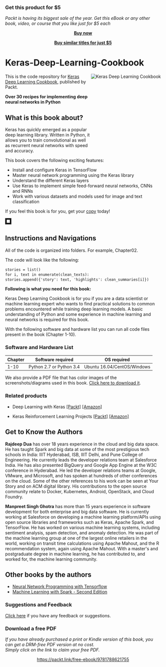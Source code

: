 
### Get this product for $5

<i>Packt is having its biggest sale of the year. Get this eBook or any other book, video, or course that you like just for $5 each</i>


<b><p align='center'>[Buy now](https://packt.link/9781788621755)</p></b>


<b><p align='center'>[Buy similar titles for just $5](https://subscription.packtpub.com/search)</p></b>


# Keras-Deep-Learning-Cookbook

<a href="https://www.packtpub.com/big-data-and-business-intelligence/keras-deep-learning-cookbook?utm_source=github&utm_medium=repository&utm_campaign=9781788621755"><img src="https://dz13w8afd47il.cloudfront.net/sites/default/files/imagecache/ppv4_main_book_cover/B09332.png" alt="Keras Deep Learning Cookbook" height="256px" align="right"></a>

This is the code repository for [Keras Deep Learning Cookbook](https://www.packtpub.com/big-data-and-business-intelligence/keras-deep-learning-cookbook?utm_source=github&utm_medium=repository&utm_campaign=9781788621755), published by Packt.

**Over 30 recipes for implementing deep neural networks in Python**

## What is this book about?

Keras has quickly emerged as a popular deep learning library. Written in Python, it allows you to train convolutional as well as recurrent neural networks with speed and accuracy.

This book covers the following exciting features:
* Install and configure Keras in TensorFlow
* Master neural network programming using the Keras library 
* Understand the different Keras layers 
* Use Keras to implement simple feed-forward neural networks, CNNs and RNNs
* Work with various datasets and models used for image and text classification

If you feel this book is for you, get your [copy](https://www.amazon.com/dp/1788621751) today!

<a href="https://www.packtpub.com/?utm_source=github&utm_medium=banner&utm_campaign=GitHubBanner"><img src="https://raw.githubusercontent.com/PacktPublishing/GitHub/master/GitHub.png" 
alt="https://www.packtpub.com/" border="5" /></a>


## Instructions and Navigations
All of the code is organized into folders. For example, Chapter02.

The code will look like the following:
```
stories = list()
for i, text in enumerate(clean_texts):
stories.append({'story': text, 'highlights': clean_summaries[i]})

```

**Following is what you need for this book:**

Keras Deep Learning Cookbook is for you if you are a data scientist or machine learning expert who wants to find practical solutions to common problems encountered while training deep learning models. A basic understanding of Python and some experience in machine learning and neural networks is required for this book. 

With the following software and hardware list you can run all code files present in the book (Chapter 1-10).

### Software and Hardware List

| Chapter  | Software required                   | OS required                        |
| -------- | ------------------------------------| -----------------------------------|
| 1-10       | Python 2.7 or Python 3.4                    | Ubuntu 16.04/CentOS/Windows |


We also provide a PDF file that has color images of the screenshots/diagrams used in this book. [Click here to download it](http://www.packtpub.com/sites/default/files/downloads/9781788621755_ColorImages.pdf).


### Related products <Other books you may enjoy>
* Deep Learning with Keras [[Packt]](https://www.packtpub.com/big-data-and-business-intelligence/deep-learning-keras?utm_source=github&utm_medium=repository&utm_campaign=9781787128422) [[Amazon]](https://www.amazon.com/dp/1787128423)

* Keras Reinforcement Learning Projects [[Packt]](https://www.packtpub.com/big-data-and-business-intelligence/keras-reinforcement-learning-projects?utm_source=github&utm_medium=repository&utm_campaign=9781789342093) [[Amazon]](https://www.amazon.com/dp/1789342090)

## Get to Know the Authors
**Rajdeep Dua** has over 18 years experience in the cloud and big data space. He has taught Spark and big data at some of the most prestigious tech schools in India: IIIT Hyderabad, ISB, IIIT Delhi, and Pune College of Engineering. He currently leads the developer relations team at Salesforce India. He has also presented BigQuery and Google App Engine at the W3C conference in Hyderabad. He led the developer relations teams at Google, VMware, and Microsoft, and has spoken at hundreds of other conferences on the cloud. Some of the other references to his work can be seen at Your Story and on ACM digital library. His contributions to the open source community relate to Docker, Kubernetes, Android, OpenStack, and Cloud Foundry.

**Manpreet Singh Ghotra** has more than 15 years experience in software development for both enterprise and big data software. He is currently working at Salesforce on developing a machine learning platform/APIs using open source libraries and frameworks such as Keras, Apache Spark, and TensorFlow. He has worked on various machine learning systems, including sentiment analysis, spam detection, and anomaly detection. He was part of the machine learning group at one of the largest online retailers in the world, working on transit time calculations using Apache Mahout, and the R recommendation system, again using Apache Mahout. With a master's and postgraduate degree in machine learning, he has contributed to, and worked for, the machine learning community.

## Other books by the authors
* [Neural Network Programming with Tensorflow](https://www.packtpub.com/big-data-and-business-intelligence/neural-network-programming-tensorflow?utm_source=github&utm_medium=repository&utm_campaign=9781788390392)
* [Machine Learning with Spark - Second Edition](https://www.packtpub.com/big-data-and-business-intelligence/machine-learning-spark-second-edition?utm_source=github&utm_medium=repository&utm_campaign=9781785889936)

### Suggestions and Feedback
[Click here](https://docs.google.com/forms/d/e/1FAIpQLSdy7dATC6QmEL81FIUuymZ0Wy9vH1jHkvpY57OiMeKGqib_Ow/viewform) if you have any feedback or suggestions.
### Download a free PDF

 <i>If you have already purchased a print or Kindle version of this book, you can get a DRM-free PDF version at no cost.<br>Simply click on the link to claim your free PDF.</i>
<p align="center"> <a href="https://packt.link/free-ebook/9781788621755">https://packt.link/free-ebook/9781788621755 </a> </p>